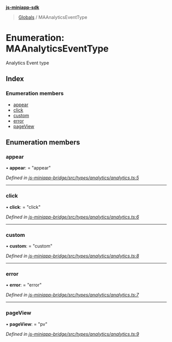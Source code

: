 **[js-miniapp-sdk](../README.md)**

> [Globals](../README.md) / MAAnalyticsEventType

# Enumeration: MAAnalyticsEventType

Analytics Event type

## Index

### Enumeration members

* [appear](maanalyticseventtype.md#appear)
* [click](maanalyticseventtype.md#click)
* [custom](maanalyticseventtype.md#custom)
* [error](maanalyticseventtype.md#error)
* [pageView](maanalyticseventtype.md#pageview)

## Enumeration members

### appear

•  **appear**:  = "appear"

*Defined in [js-miniapp-bridge/src/types/analytics/analytics.ts:5](https://github.com/rakutentech/js-miniapp/blob/759cace/js-miniapp-bridge/src/types/analytics/analytics.ts#L5)*

___

### click

•  **click**:  = "click"

*Defined in [js-miniapp-bridge/src/types/analytics/analytics.ts:6](https://github.com/rakutentech/js-miniapp/blob/759cace/js-miniapp-bridge/src/types/analytics/analytics.ts#L6)*

___

### custom

•  **custom**:  = "custom"

*Defined in [js-miniapp-bridge/src/types/analytics/analytics.ts:8](https://github.com/rakutentech/js-miniapp/blob/759cace/js-miniapp-bridge/src/types/analytics/analytics.ts#L8)*

___

### error

•  **error**:  = "error"

*Defined in [js-miniapp-bridge/src/types/analytics/analytics.ts:7](https://github.com/rakutentech/js-miniapp/blob/759cace/js-miniapp-bridge/src/types/analytics/analytics.ts#L7)*

___

### pageView

•  **pageView**:  = "pv"

*Defined in [js-miniapp-bridge/src/types/analytics/analytics.ts:9](https://github.com/rakutentech/js-miniapp/blob/759cace/js-miniapp-bridge/src/types/analytics/analytics.ts#L9)*
